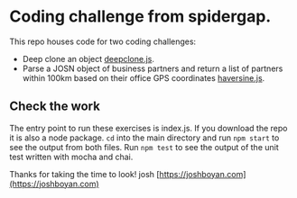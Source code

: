 # Coding challenge from spidergap.

This repo houses code for two coding challenges:

- Deep clone an object [deepclone.js](https://github.com/joshboyan/spidergap/blob/master/deepclone.js).
- Parse a JOSN object of business partners and return a list of partners within 100km based on their office GPS coordinates [haversine.js](https://github.com/joshboyan/spidergap/blob/master/haversine.js).

## Check the work

The entry point to run these exercises is index.js.
If you download the repo it is also a node package. `cd` into the main directory and run `npm start` to see the output from both files. Run `npm test` to see the output of the unit test written with mocha and chai.

Thanks for taking the time to look!
josh
[https://joshboyan.com](https://joshboyan.com) 